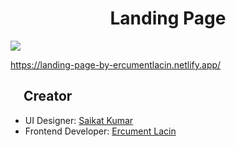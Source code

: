 <h1 align="center">
  Landing Page
</h1>

<a href="https://landing-page-by-ercumentlacin.netlify.app/" align="center">
  <img src="https://i.ibb.co/4FKnH8n/Screenshot.png">
</a>

https://landing-page-by-ercumentlacin.netlify.app/

## <img width="16" height="16" src="https://github.githubassets.com/images/icons/emoji/unicode/1f31f.png"> Creator
+ UI Designer: [Saikat Kumar](https://dribbble.com/Saikatkumar)
+ Frontend Developer: [Ercument Lacin](https://github.com/ercumentlacin)
